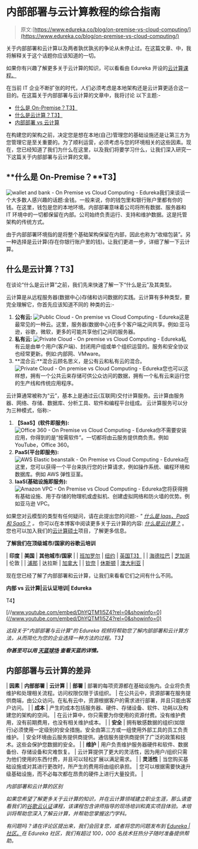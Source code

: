 # 内部部署与云计算教程的综合指南

> 原文:[https://www.edureka.co/blog/on-premise-vs-cloud-computing/](https://www.edureka.co/blog/on-premise-vs-cloud-computing/)

关于内部部署和云计算以及两者孰优孰劣的争论从未停止过。在这篇文章、中，我将解释关于这个话题你应该知道的一切。

如果你有兴趣了解更多关于云计算的知识，可以看看由 Edureka 开设的[云计算课程。](https://www.edureka.co/cloud-computing-certification-courses)

在当前 IT 企业不断扩张的时代，人们必须考虑是本地架构还是云计算更适合这一目的。在这篇关于内部部署与云计算的文章中，我将讨论 以下主题:-

*   [什么是 On-Premise？T3】](#WhatIsOn-Premise?)
*   [什么是云计算？T3】](#WhatIsCloudComputing?)
*   [内部部署 vs 云计算](#On-PremisevsCloudComputing)

在构建您的架构之前，决定您是想在本地(自己)管理您的基础设施还是让第三方为您管理它是至关重要的。为了顺利运营，必须考虑与您的环境相关的这些因素。现在，您已经知道了我们为什么在这里，以及我们将要学习什么，让我们深入研究一下这篇关于内部部署与云计算的文章。

## **什么是 On-Premise？**T3】

![wallet and bank - On Premise vs Cloud Computing - Edureka](../Images/b1404dedf8b77dcfcd101f3423df9f7c.png)我们来谈谈一个大多数人感兴趣的话题:金钱。一般来说，你的钱包里和银行账户里都有你的钱。在这里，钱包是您的本地环境。内部部署意味着公司将所有数据、服务器和 IT 环境中的一切都保留在内部。公司始终负责运行、支持和维护数据。这是托管架构的传统方式。

由于内部部署环境指的是将整个基础架构保留在内部，因此也称为“收缩包装”。另一种选择是云计算(存在你银行账户里的钱)。让我们更进一步，详细了解一下云计算。

## **什么是云计算？T3】**

在谈论“什么是云计算”之前，我们先来快速了解一下“什么是云”及其类型。

云计算是从远程服务器(数据中心)存储和访问数据的实践。云计算有多种类型，要完全理解它，你首先应该知道不同的 种类的云:-

1.  **公有云:** ![Public Cloud - On premise vs Cloud Computing - Edureka](../Images/8103e672a8b392486480d22d00ddcc85.png)这是最常见的一种云。这里，服务器(数据中心)在多个客户端之间共享。例如:亚马逊，谷歌，微软，更多的可能共享他们之间的服务器。
2.  **私有云:** ![Private Cloud - On premise vs Cloud Computing - Edureka](../Images/2ba8f0cff6409846e5ca3651e13e0211.png)私有云是由单个用户(客户端)、封闭用户组或单个组织运营的。服务和安全协议也经常更新。例如:内部网、VMware。
3.  **混合云:**混合云顾名思义，是公有云和私有云的混合。![Private Cloud - On premise vs Cloud Computing - Edureka](../Images/dac954ccc534a2af894a9ba7f0730ec2.png)您也可以这样想，拥有一个公共云来存储可供公众访问的数据，拥有一个私有云来运行您的生产线和传统应用程序。

云计算通常被称为“云”，基本上是通过云(互联网)交付计算服务。云计算由服务器、网络、存储、数据库、分析工具、软件和编程平台组成。 云计算服务可以分为三种模式，俗称:-

1.  **【SaaS】(软件即服务):** ![Office 360 - On Premise vs Cloud Computing - Edureka](../Images/adace8a1ab20cc905e63af72de49f4b7.png)你不需要安装应用，你得到的是“按需软件”。一切都将由云服务提供商负责。例如 YouTube，Office 360。
2.  **PaaS(平台即服务):** ![AWS Elastic beanstalk - On Premise vs Cloud Computing - Edureka](../Images/e4f2a3073b1026d2c99f78d092c814cf.png)在这里，您可以获得一个平台来执行您的计算请求，例如操作系统、编程环境和数据库。例如 AWS 弹性豆茎。
3.  **IaaS(基础设施即服务):** ![Amazon VPC - On Premise vs Cloud Computing - Edureka](../Images/cb80acda7bf00d6de18b967247262d8f.png)您将获得拥有基础设施、用于存储的物理机或虚拟机、创建虚拟网络和防火墙的优势。例如亚马逊 VPC。

如果您对云模型的类型有任何疑问，请在此提出您的问题:- *" [什么是 Iaas、PaaS 和 SaaS？](https://www.edureka.co/community/35721/what-is-iaas-paas-and-saas) 。* 你可以在本博客中阅读更多关于云计算的内容: *[什么是云计算？](https://www.edureka.co/blog/what-is-cloud-computing/)* 。您也可以加入我们的[云计算硕士](https://www.edureka.co/masters-program/cloud-architect-training)项目，了解更多信息。

**了解我们在顶级城市/国家的谷歌云培训**

| **印度** | **美国** | **其他城市/国家** |
| [班加罗尔](https://www.edureka.co/google-cloud-architect-certification-training-bangalore) | [纽约](https://www.edureka.co/google-cloud-architect-certification-training-new-york-city) | [英国T3】](https://www.edureka.co/google-cloud-architect-certification-training-uk) |
| [海德拉巴](https://www.edureka.co/google-cloud-architect-certification-training-hyderabad) | [芝加哥](https://www.edureka.co/google-cloud-architect-certification-training-chicago) | 伦敦 |
| [浦那](https://www.edureka.co/google-cloud-architect-certification-training-pune) | 达拉斯 | [加拿大](https://www.edureka.co/google-cloud-architect-certification-training-canada) |
| [钦奈](https://www.edureka.co/google-cloud-architect-certification-training-chennai) | [休斯顿](https://www.edureka.co/google-cloud-architect-certification-training-houston) | [澳大利亚](https://www.edureka.co/google-cloud-architect-certification-training-australia) |

现在您已经了解了内部部署和云计算，让我们来看看它们之间有什么不同。

**内部 vs 云计算|云认证培训| Edureka**

T4】

[//www.youtube.com/embed/DhYQTM1I5Z4?rel=0&showinfo=0](//www.youtube.com/embed/DhYQTM1I5Z4?rel=0&showinfo=0)

*这段关于“内部部署与云计算”的 Edureka 视频将帮助您了解内部部署和云计算方法，从而简化为您的企业选择一种方法的过程。T3】*

***你甚至可以用* [*天蓝球场*](https://www.edureka.co/masters-program/azure-cloud-engineer-certification-training) *查看天蓝的详情。***

## **内部部署与云计算的差异**

| **因素** | **内部部署** | **云计算** |
| **部署** | 部署的每项资源都在基础设施内。企业将负责维护和处理相关流程。访问权限仅限于该组织。 | 在公共云中，资源部署在服务提供商端，由公众访问。在私有云中，资源根据客户的需求进行部署，并且只能由客户访问。 |
| **成本** | 产生的成本包括服务器、硬件、存储设备、软件、功耗以及构建您的架构的空间。 | 在云计算中，你只需要为你使用的资源付费。没有维护费用，没有前期费用，也没有相关维护成本。 |
| **安全** | 拥有敏感数据的组织(如银行)必须使用一定级别的安全措施。安全由第三方或一组使用外部工具的员工负责维护。 | 安全环境由云服务提供商提供。通信服务提供商提供了广泛的政策和技术。这些会保护您数据的安全。 |
| **维护** | 用户负责维护服务器硬件和软件、数据备份、存储设备和灾难恢复。 | 云计算提供了更大的灵活性，因为用户/组织只需为他们使用的东西付费，并且可以轻松扩展以满足需求。 |
| **灵活性** | 当您购买基础设施或对其进行更改时，所产生的费用将由组织承担。 | 您可以根据需要快速升级基础设施，而不必每次都在昂贵的硬件上进行大量投资。 |

*内部部署和云计算的区别*

*如果您希望了解更多关于云计算的知识，并在云计算领域建立职业生涯，那么请查看我们的[谷歌云认证](https://www.edureka.co/google-cloud-architect-certification-training)课程，该课程包含讲师指导的现场培训和真实项目体验。本培训将帮助您深入了解云计算，并帮助您掌握这门学科。*

*有问题吗？请在评论区提出来，我们会回复您，或者将您的问题发布到 [Edureka |社区。](https://www.edureka.co/community)在 Edureka 社区，我们有超过 100，000 名技术狂热分子随时准备提供帮助。*